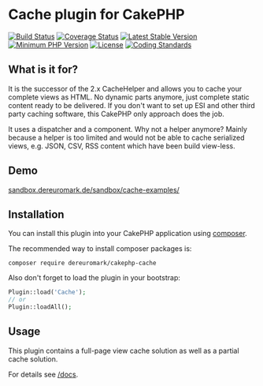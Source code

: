 # Cache plugin for CakePHP
[![Build Status](https://api.travis-ci.org/dereuromark/cakephp-cache.svg?branch=master)](https://travis-ci.org/dereuromark/cakephp-cache)
[![Coverage Status](https://coveralls.io/repos/dereuromark/cakephp-cache/badge.svg)](https://coveralls.io/r/dereuromark/cakephp-cache)
[![Latest Stable Version](https://poser.pugx.org/dereuromark/cakephp-cache/v/stable.svg)](https://packagist.org/packages/dereuromark/cakephp-cache)
[![Minimum PHP Version](http://img.shields.io/badge/php-%3E%3D%205.5-8892BF.svg)](https://php.net/)
[![License](https://poser.pugx.org/dereuromark/cakephp-cache/license.svg)](https://packagist.org/packages/dereuromark/cakephp-cache)
[![Coding Standards](https://img.shields.io/badge/cs-PSR--2--R-yellow.svg)](https://github.com/php-fig-rectified/fig-rectified-standards)

## What is it for?
It is the successor of the 2.x CacheHelper and allows you to cache your complete views as HTML.
No dynamic parts anymore, just complete static content ready to be delivered.
If you don't want to set up ESI and other third party caching software, this CakePHP only approach
does the job.

It uses a dispatcher and a component.
Why not a helper anymore? Mainly because a helper is too limited and would
not be able to cache serialized views, e.g. JSON, CSV, RSS content which have been build view-less.

## Demo
[sandbox.dereuromark.de/sandbox/cache-examples/](http://sandbox.dereuromark.de/sandbox/cache-examples/)

## Installation

You can install this plugin into your CakePHP application using [composer](http://getcomposer.org).

The recommended way to install composer packages is:
```
composer require dereuromark/cakephp-cache
```

Also don't forget to load the plugin in your bootstrap:
```php
Plugin::load('Cache');
// or
Plugin::loadAll();
```

## Usage
This plugin contains a full-page view cache solution as well as a partial cache solution.

For details see [/docs](/docs).
